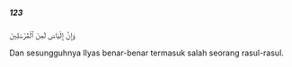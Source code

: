 ##### 123

<span class="ayah">وَإِنَّ إِلْيَاسَ لَمِنَ ٱلْمُرْسَلِينَ</span>

<span class="ayah_translation">Dan sesungguhnya Ilyas benar-benar termasuk salah seorang rasul-rasul.</span>
